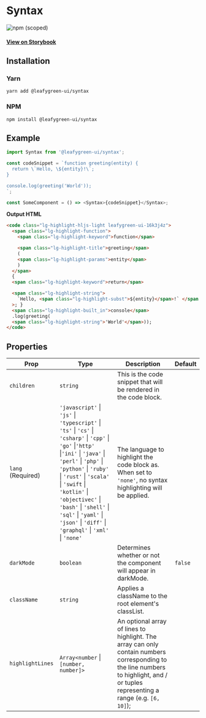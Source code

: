# Syntax

![npm (scoped)](https://img.shields.io/npm/v/@leafygreen-ui/syntax.svg)

#### [View on Storybook](https://mongodb.github.io/leafygreen-ui/?path=/story/syntax--syntax)

## Installation

### Yarn

```shell
yarn add @leafygreen-ui/syntax
```

### NPM

```shell
npm install @leafygreen-ui/syntax
```

## Example

```js
import Syntax from '@leafygreen-ui/syntax';

const codeSnippet = `function greeting(entity) {
  return \`Hello, \${entity}!\`;
}

console.log(greeting('World'));
`;

const SomeComponent = () => <Syntax>{codeSnippet}</Syntax>;
```

**Output HTML**

```html
<code class="lg-highlight-hljs-light leafygreen-ui-16k3j4z">
  <span class="lg-highlight-function">
    <span class="lg-highlight-keyword">function</span>

    <span class="lg-highlight-title">greeting</span>
    (
    <span class="lg-highlight-params">entity</span>
    )
  </span>
  {
  <span class="lg-highlight-keyword">return</span>

  <span class="lg-highlight-string">
    `Hello, <span class="lg-highlight-subst">${entity}</span>!` </span
  >; }
  <span class="lg-highlight-built_in">console</span>
  .log(greeting(
  <span class="lg-highlight-string">'World'</span>));
</code>
```

## Properties

| Prop              | Type                                                                                                                                                                                                                                                                                                                                                                   | Description                                                                                                                                                                        | Default |
| ----------------- | ---------------------------------------------------------------------------------------------------------------------------------------------------------------------------------------------------------------------------------------------------------------------------------------------------------------------------------------------------------------------- | ---------------------------------------------------------------------------------------------------------------------------------------------------------------------------------- | ------- |
| `children`        | `string`                                                                                                                                                                                                                                                                                                                                                               | This is the code snippet that will be rendered in the code block.                                                                                                                  |         |
| `lang` (Required) | `'javascript'` \| `'js'` \| `'typescript'` \| `'ts'` \| `'cs'` \| `'csharp'` \| `'cpp'` \| `'go'` \|`'http'` \|`'ini'` \| `'java'` \| `'perl'` \| `'php'` \| `'python'` \| `'ruby'` \| `'rust'` \| `'scala'` \| `'swift` \| `'kotlin'` \| `'objectivec'` \| `'bash'` \| `'shell'` \| `'sql'` \| `'yaml'` \| `'json'` \| `'diff'` \| `'graphql'` \| `'xml'` \| `'none'` | The language to highlight the code block as. When set to `'none'`, no syntax highlighting will be applied.                                                                         |         |
| `darkMode`        | `boolean`                                                                                                                                                                                                                                                                                                                                                              | Determines whether or not the component will appear in darkMode.                                                                                                                   | `false` |
| `className`       | `string`                                                                                                                                                                                                                                                                                                                                                               | Applies a className to the root element's classList.                                                                                                                               |         |
| `highlightLines`  | `Array<number` \| `[number, number]>`                                                                                                                                                                                                                                                                                                                                  | An optional array of lines to highlight. The array can only contain numbers corresponding to the line numbers to highlight, and / or tuples representing a range (e.g. `[6, 10]`); |         |
